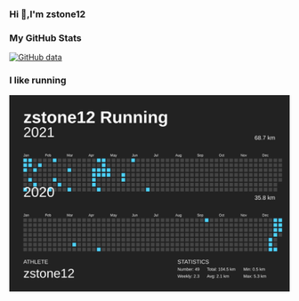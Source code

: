 ### Hi 👋,I'm zstone12

<!--
**zstone12/zstone12** is a ✨ _special_ ✨ repository because its `README.md` (this file) appears on your GitHub profile.

Here are some ideas to get you started:

- 🔭 I’m currently working on ...
- 🌱 I’m currently learning ...
- 👯 I’m looking to collaborate on ...
- 🤔 I’m looking for help with ...
- 💬 Ask me about ...
- 📫 How to reach me: ...
- 😄 Pronouns: ...
- ⚡ Fun fact: ...

-->

### My GitHub Stats

[![GitHub data](https://github-readme-stats.vercel.app/api?username=zstone12)]()


### I like running
[![running](https://raw.githubusercontent.com/zstone12/running_page/master/assets/github.svg)](https://running-page-phi.vercel.app/)
